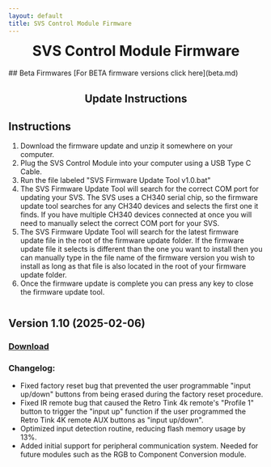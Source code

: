 ```yaml
---
layout: default
title: SVS Control Module Firmware
---
```


<h1 align="center" style="margin-top: 0px;">SVS Control Module Firmware</h1>
## Beta Firmwares
[For BETA firmware versions click here](beta.md)

<p style="margin:30px;"></p>

<h2 align="center" style="margin-top: 0px;">Update Instructions</h2>

<p style="margin:20px;"></p>

## Instructions️

1. Download the firmware update and unzip it somewhere on your computer.
2. Plug the SVS Control Module into your computer using a USB Type C Cable.
3. Run the file labeled "SVS Firmware Update Tool v1.0.bat"
4. The SVS Firmware Update Tool will search for the correct COM port for updating your SVS. The SVS uses a CH340 serial chip, so the firmware update tool searches for any CH340 devices and selects the first one it finds. If you have multiple CH340 devices connected at once you will need to manually select the correct COM port for your SVS.
5. The SVS Firmware Update Tool will search for the latest firmware update file in the root of the firmware update folder. If the firmware update file it selects is different than the one you want to install then you can manually type in the file name of the firmware version you wish to install as long as that file is also located in the root of your firmware update folder.
6. Once the firmware update is complete you can press any key to close the firmware update tool.

<p style="margin:41px;"></p>


## Version 1.10 (2025-02-06)

### [Download](https://github.com/Arthrimus/SVS_Firmware_Repository/raw/refs/heads/main/SVS%20Control%20Module%20Firmwares/SVS%20Firmware%201.10%20Update.7z)

### Changelog:
- Fixed factory reset bug that prevented the user programmable "input up/down" buttons from being erased during the factory reset procedure.
- Fixed IR remote bug that caused the Retro Tink 4k remote's "Profile 1" button to trigger the "input up" function if the user programmed the Retro Tink 4K remote AUX buttons as "input up/down".
- Optimized input detection routine, reducing flash memory usage by 13%.
- Added initial support for peripheral communication system. Needed for future modules such as the RGB to Component Conversion module.


<br/>
